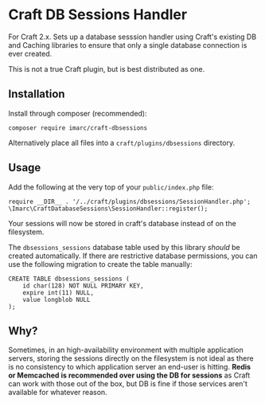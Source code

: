 # Craft DB Sessions Handler

For Craft 2.x. Sets up a database sesssion handler using Craft's 
existing DB and Caching libraries to ensure that only a single 
database connection is ever created.

This is not a true Craft plugin, but is best distributed as one.

## Installation

Install through composer (recommended):

    composer require imarc/craft-dbsessions

Alternatively place all files into a `craft/plugins/dbsessions` directory.

## Usage

Add the following at the very top of your `public/index.php` file:

    require __DIR__ . '/../craft/plugins/dbsessions/SessionHandler.php';
    \Imarc\CraftDatabaseSessions\SessionHandler::register();

Your sessions will now be stored in craft's database instead of on the filesystem.

The `dbsessions_sessions` database table used by this library *should* be created automatically. If there
are restrictive database permissions, you can use the following migration to create the table manually:

```(sql)
CREATE TABLE dbsessions_sessions (
    id char(128) NOT NULL PRIMARY KEY,
    expire int(11) NULL,	 
    value longblob NULL
);
```

## Why?

Sometimes, in an high-availability environment with multiple application servers, storing the sessions 
directly on the filesystem is not ideal as there is no consistency to which application server
an end-user is hitting. **Redis or Memcached is recommended over using the DB for sessions** as Craft can 
work with those out of the box, but DB is fine if those services aren't available for whatever reason.
